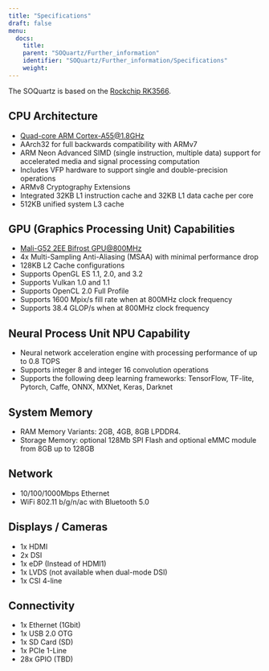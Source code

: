 ```yaml
---
title: "Specifications"
draft: false
menu:
  docs:
    title:
    parent: "SOQuartz/Further_information"
    identifier: "SOQuartz/Further_information/Specifications"
    weight: 
---
```


The SOQuartz is based on the [Rockchip RK3566](https://www.rock-chips.com/a/en/products/RK35_Series/2021/0113/1274.html).

## CPU Architecture

* [Quad-core ARM Cortex-A55@1.8GHz](https://developer.arm.com/ip-products/processors/cortex-a/cortex-a55)
* AArch32 for full backwards compatibility with ARMv7
* ARM Neon Advanced SIMD (single instruction, multiple data) support for accelerated media and signal processing computation
* Includes VFP hardware to support single and double-precision operations
* ARMv8 Cryptography Extensions
* Integrated 32KB L1 instruction cache and 32KB L1 data cache per core
* 512KB unified system L3 cache

## GPU (Graphics Processing Unit) Capabilities

* [Mali-G52 2EE Bifrost GPU@800MHz](https://developer.arm.com/ip-products/graphics-and-multimedia/mali-gpus/mali-g52-gpu)
* 4x Multi-Sampling Anti-Aliasing (MSAA) with minimal performance drop
* 128KB L2 Cache configurations
* Supports OpenGL ES 1.1, 2.0, and 3.2
* Supports Vulkan 1.0 and 1.1
* Supports OpenCL 2.0 Full Profile
* Supports 1600 Mpix/s fill rate when at 800MHz clock frequency
* Supports 38.4 GLOP/s when at 800MHz clock frequency

## Neural Process Unit NPU Capability

* Neural network acceleration engine with processing performance of up to 0.8 TOPS
* Supports integer 8 and integer 16 convolution operations
* Supports the following deep learning frameworks: TensorFlow, TF-lite, Pytorch, Caffe, ONNX, MXNet, Keras, Darknet

## System Memory

* RAM Memory Variants: 2GB, 4GB, 8GB LPDDR4.
* Storage Memory: optional 128Mb SPI Flash and optional eMMC module from 8GB up to 128GB

## Network

* 10/100/1000Mbps Ethernet
* WiFi 802.11 b/g/n/ac with Bluetooth 5.0

## Displays / Cameras

* 1x HDMI
* 2x DSI
* 1x eDP (Instead of HDMI1)
* 1x LVDS (not available when dual-mode DSI)
* 1x CSI 4-line

## Connectivity

* 1x Ethernet (1Gbit)
* 1x USB 2.0 OTG
* 1x SD Card (SD)
* 1x PCIe 1-Line
* 28x GPIO (TBD)
